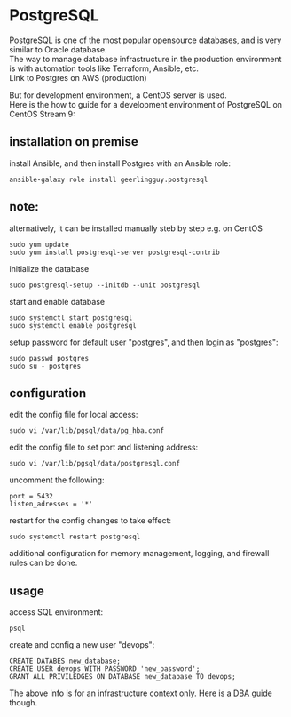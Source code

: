 # PostgreSQL
PostgreSQL is one of the most popular opensource databases, and is very similar to Oracle database.\
The way to manage database infrastructure in the production environment is with automation tools like Terraform, Ansible, etc. \
Link to Postgres on AWS (production)

But for development environment, a CentOS server is used. \
Here is the how to guide for a development environment of PostgreSQL on CentOS Stream 9:

## installation on premise
install Ansible, and then install Postgres with an Ansible role:
```
ansible-galaxy role install geerlingguy.postgresql
```
## note:
alternatively, it can be installed manually steb by step e.g. on CentOS
```
sudo yum update
sudo yum install postgresql-server postgresql-contrib
```
initialize the database
```
sudo postgresql-setup --initdb --unit postgresql
```
start and enable database
```
sudo systemctl start postgresql
sudo systemctl enable postgresql
```
setup password for default user "postgres", and then login as "postgres":
```
sudo passwd postgres
sudo su - postgres
```
## configuration
edit the config file for local access:
```
sudo vi /var/lib/pgsql/data/pg_hba.conf
```
edit the config file to set port and listening address:
```
sudo vi /var/lib/pgsql/data/postgresql.conf
```
uncomment the following:
```
port = 5432
listen_adresses = '*'
```
restart for the config changes to take effect:
```
sudo systemctl restart postgresql
```
additional configuration for memory management, logging, and firewall rules can be done.
## usage
access SQL environment:
```
psql
```
create and config a new user "devops":
```
CREATE DATABES new_database;
CREATE USER devops WITH PASSWORD 'new_password';
GRANT ALL PRIVILEDGES ON DATABASE new_database TO devops;
```

The above info is for an infrastructure context only. Here is a [DBA guide](https://roadmap.sh/postgresql-dba) though.
